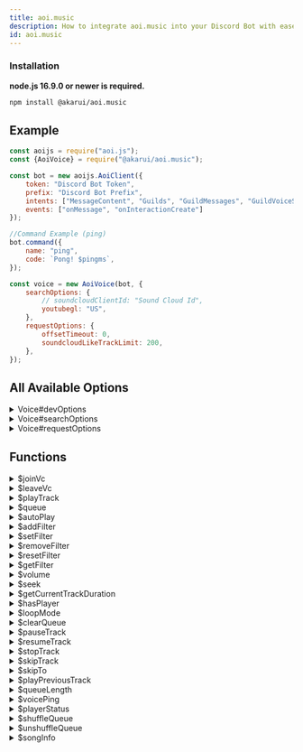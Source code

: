 ```yaml
---
title: aoi.music
description: How to integrate aoi.music into your Discord Bot with ease.
id: aoi.music
---
```


### Installation

**node.js 16.9.0 or newer is required.**

```bash
npm install @akarui/aoi.music
```

## Example

```javascript
const aoijs = require("aoi.js");
const {AoiVoice} = require("@akarui/aoi.music");

const bot = new aoijs.AoiClient({
    token: "Discord Bot Token",
    prefix: "Discord Bot Prefix",
    intents: ["MessageContent", "Guilds", "GuildMessages", "GuildVoiceStates"],
    events: ["onMessage", "onInteractionCreate"]
});

//Command Example (ping)
bot.command({
    name: "ping",
    code: `Pong! $pingms`,
});

const voice = new AoiVoice(bot, {
    searchOptions: {
        // soundcloudClientId: "Sound Cloud Id",
        youtubegl: "US",
    },
    requestOptions: {
        offsetTimeout: 0,
        soundcloudLikeTrackLimit: 200,
    },
});
```

## All Available Options

<details>
<summary>Voice#devOptions</summary>

```typescript
devOptions ? : {
    debug: boolean;
};
```

</details>
<details>
<summary>Voice#searchOptions</summary>

```typescript
    searchOptions ? : {
    soundcloudClientId? : string;
    youtubeCookie? : string;
    youtubeAuth? : PathLike;
    youtubegl? : string;
    youtubeClient? : "WEB" | "ANDROID" | "YTMUSIC";
};
```

</details>
<details>
<summary>Voice#requestOptions</summary>

```typescript
    requestOptions ? : {
    offsetTimeout? : number;
    soundcloudLikeTrackLimit? : number;
    youtubePlaylistLimit? : number;
    spotifyPlaylistLimit? : number;
};
```

</details>

## Functions

<!-- $joinVc -->
<details>
<summary>$joinVc</summary>
<table>
  <tr>
    <th>Usage</th>
    <td style="display:flex;flex-direction: row;justify-content:flex-start;align-items: flex-start;width:100%;">$joinVc[<details><summary>voice/stage id</summary>Voice/Stage Channel ID</details>;<details><summary>selfDeaf?</summary>Whether the bot should deafen itself (default: yes)</details>;<details><summary>selfMute?</summary>Whether the bot should mute itself (default: no)</details>;<details><summary>speaker?</summary>Whether the bot should be speaker on stage channel (default: yes)</details>;<details><summary>debug?</summary>Whether to enable debug mode (default: no)</details>]</td>
  </tr>
  <tr>
    <th>Example</th>
    <td>$joinVc || $joinVc[$voiceId]</td>
  </tr>
</table>
</details>

<!-- $leaveVc -->
<details>
<summary>$leaveVc</summary>
<table>
  <tr>
    <th>Usage</th>
    <td style="display:flex;">$leaveVc[
        <details>
    <summary>guildId?</summary>
    Guild ID
    </details>
    ]</td>
  </tr>
  <tr>
    <th>Example</th>
    <td>$leaveVc || $leaveVc[$guildId]</td>
  </tr>
</table>
</details>

<!-- $playTrack -->
<details>
<summary>$playTrack</summary>
<table>
  <tr>
    <th>Usage</th>
    <td style="display:flex;">$playTrack[
        <details>
    <summary>query</summary>
    Search query
    </details>;
    <details>
    <summary>type</summary>
    Platform type (youtube, soundcloud, spotify, localfile, url)
    </details>
    ]</td>
  </tr>
  <tr>
    <th>Example</th>
    <td>$playTrack[https://www.youtube.com/watch?v=dQw4w9WgXcQ;youtube]</td>
  </tr>
</table>
</details>

<!-- $queue -->
<details>
<summary>$queue</summary>
<table>
  <tr>
    <th>Usage</th>
    <td style="display:flex;">$queue[
        <details>
    <summary>page?</summary>
    Page number (default: 1)
    </details>;
    <details>
    <summary>limit?</summary>
    Limit of tracks per page (default: 10)
    </details>;
    <details>
    <summary>format?</summary>
    Format of the queue (default: `{number}) {title} | {requester.user.tag}`)
    </details>
    ]</td>
  </tr>
  <tr>
    <th>Example</th>
    <td>$queue || $queue[1;10;{number}) {title} | {requester.user.tag}]</td>
  </tr>
</table>
</details>

<!-- $autoPlay -->
<details>
<summary>$autoPlay</summary>
<table>
  <tr>
    <th>Usage</th>
    <td style="display:flex;">$autoPlay[
        <details>
    <summary>type?</summary>
    Type of autoplay (relative, youtube, soundcloud, spotify, none) (default: relative)
    </details>
    ]</td>
  </tr>
  <tr>
    <th>Example</th>
    <td>$autoPlay || $autoplay[relative]</td>
  </tr>
</table>
</details>

<!-- $addFilter -->

<details>
<summary>$addFilter</summary>
<table>
  <tr>
    <th>Usage</th>
    <td style="display:flex;">$addFilter[
        <details>
    <summary>filter</summary>
    JSON format of FFmpeg audio filters
    </details>
    ]</td>
  </tr>
  <tr>
    <th>Example</th>
    <td>$addFilter[{ "asetrate" : 52000 , "aresample" : 48000 }]</td>
  </tr>
</table>
</details>

<details> 
<summary>$setFilter</summary> 
This function overwrites all filter with provided filter 
<table> 
  <tr> 
    <th>Usage</th> 
    <td style="display:flex;">$setFilter[ 
        <details> 
    <summary>filter</summary> 
    the JSON format of filter to be used 
    </details> 
    ]</td> 
  </tr> 
  <tr> 
    <th>Example</th> 
    <td>$setFilter[{ "asetrate" : 52000 , "aresample" : 48000 }]</td> 
  </tr> 
</table> 
</details><details> 
<summary>$removeFilter</summary> 
This function removes provided filter 
<table> 
  <tr> 
    <th>Usage</th> 
    <td style="display:flex;">$removeFilter[ 
        <details> 
    <summary>filter</summary> 
    the JSON format of filter to be removed 
    </details> 
    ]</td> 
  </tr> 
  <tr> 
    <th>Example</th> 
    <td>$removeFilter[{ "asetrate" : 52000 , "aresample" : 48000 }]</td> 
  </tr> 
</table> 
</details><details> 
<summary>$resetFilter</summary> 
This function removes all filter 
<table> 
  <tr> 
    <th>Usage</th> 
    <td style="display:flex;">$resetFilter</td> 
  </tr> 
  <tr> 
    <th>Example</th> 
    <td>$resetFilter</td> 
  </tr> 
</table> 
</details><details> 
<summary>$getFilter</summary> 
This function returns the current filter 
<table> 
  <tr> 
    <th>Usage</th> 
    <td style="display:flex;">$getFilter</td> 
  </tr> 
  <tr> 
    <th>Example</th> 
    <td>$getFilter</td> 
  </tr> 
</table> 
</details><details> 
<summary>$volume</summary> 
This function sets/gets the volume of the audio 
<table> 
  <tr> 
    <th>Usage</th> 
    <td style="display:flex;">$volume[ 
        <details> 
    <summary>volume</summary> 
    the volume to be set 
    </details> 
    ]</td> 
  </tr> 
  <tr> 
    <th>Example</th> 
    <td>$volume || $volume[50]</td> 
  </tr> 
</table> 
</details><details> 
<summary>$seek</summary> 
This function seeks the audio to the provided time 
<table> 
  <tr> 
    <th>Usage</th> 
    <td style="display:flex;">$seek[ 
        <details> 
    <summary>time</summary> 
    the time to seek to 
    </details> 
    ]</td> 
  </tr> 
  <tr> 
    <th>Example</th> 
    <td>$seek[10s]</td> 
  </tr> 
</table> 
</details><details> 
<summary>$getCurrentTrackDuration</summary> 
This function returns the duration of the current track 
<table> 
  <tr> 
    <th>Usage</th> 
    <td style="display:flex;">$getCurrentTrackDuration</td> 
  </tr> 
  <tr> 
    <th>Example</th> 
    <td>$getCurrentTrackDuration</td> 
  </tr> 
</table> 
</details><details> 
<summary>$hasPlayer</summary> 
This function returns true if the player is connected 
<table> 
  <tr> 
    <th>Usage</th> 
    <td style="display:flex;">$hasPlayer</td> 
  </tr> 
  <tr> 
    <th>Example</th> 
    <td>$hasPlayer</td> 
  </tr> 
</table> 
</details><details> 
<summary>$loopMode</summary> 
This function sets/gets the loop mode of the player 
<table> 
  <tr> 
    <th>Usage</th> 
    <td style="display:flex;">$loopMode[ 
        <details> 
    <summary>mode</summary> 
    the loop mode to be set (song, queue, none) 
    </details> 
    ]</td> 
  </tr> 
  <tr> 
    <th>Example</th> 
    <td>$loopMode[queue]</td> 
  </tr> 
</table> 
</details><details> 
<summary>$clearQueue</summary> 
This function clears the queue 
<table> 
  <tr> 
    <th>Usage</th> 
    <td style="display:flex;">$clearQueue</td> 
  </tr> 
  <tr> 
    <th>Example</th> 
    <td>$clearQueue</td> 
  </tr> 
</table> 
</details><details> 
<summary>$pauseTrack</summary> 
This function pauses the current track 
<table> 
  <tr> 
    <th>Usage</th> 
    <td style="display:flex;">$pauseTrack</td> 
  </tr> 
  <tr> 
    <th>Example</th> 
    <td>$pauseTrack</td> 
  </tr> 
</table> 
</details><details> 
<summary>$resumeTrack</summary> 
This function resumes the current track 
<table> 
  <tr> 
    <th>Usage</th> 
    <td style="display:flex;">$resumeTrack</td> 
  </tr> 
  <tr> 
    <th>Example</th> 
    <td>$resumeTrack</td> 
  </tr> 
</table> 
</details><details> 
<summary>$stopTrack</summary> 
This function stops the current track 
<table> 
  <tr> 
    <th>Usage</th> 
    <td style="display:flex;">$stopTrack</td> 
  </tr> 
  <tr> 
    <th>Example</th> 
    <td>$stopTrack</td> 
  </tr> 
</table> 
</details><details> 
<summary>$skipTrack</summary> 
This function skips the current track 
<table> 
  <tr> 
    <th>Usage</th> 
    <td style="display:flex;">$skipTrack</td> 
  </tr> 
  <tr> 
    <th>Example</th> 
    <td>$skipTrack</td> 
  </tr> 
</table> 
</details><details> 
<summary>$skipTo</summary> 
This function skips to the provided track 
<table> 
  <tr> 
    <th>Usage</th> 
    <td style="display:flex;">$skipTo[ 
        <details> 
    <summary>track</summary> 
    the track to skip to 
    </details> 
    ]</td> 
  </tr> 
  <tr> 
    <th>Example</th> 
    <td>$skipTo[5]</td> 
  </tr> 
</table> 
</details><details> 
<summary>$playPreviousTrack</summary> 
This function plays the previous track 
<table> 
  <tr> 
    <th>Usage</th> 
    <td style="display:flex;">$playPreviousTrack</td> 
  </tr> 
  <tr> 
    <th>Example</th> 
    <td>$playPreviousTrack</td> 
  </tr> 
</table> 
</details><details> 
<summary>$queueLength</summary> 
This function returns the length of the queue 
<table> 
  <tr> 
    <th>Usage</th> 
    <td style="display:flex;">$queueLength</td> 
  </tr> 
  <tr> 
    <th>Example</th> 
    <td>$queueLength</td> 
  </tr> 
</table> 
</details><details> 
<summary>$voicePing</summary> 
This function returns the ping of the voice connection 
<table> 
  <tr> 
    <th>Usage</th> 
    <td style="display:flex;">$voicePing[ 
        <details> 
    <summary>type</summary> 
    the type of ping to be returned (ws, udp) 
    </details> 
    ]</td> 
  </tr> 
  <tr> 
    <th>Example</th> 
    <td>$voicePing || $voicePing[ws]</td> 
  </tr> 
</table> 
</details><details> 
<summary>$playerStatus</summary> 
This function returns the status of the player 
<table> 
  <tr> 
    <th>Usage</th> 
    <td style="display:flex;">$playerStatus</td> 
  </tr> 
  <tr> 
    <th>Example</th> 
    <td>$playerStatus</td> 
  </tr> 
</table> 
</details><details> 
<summary>$shuffleQueue</summary> 
This function shuffles the queue 
<table> 
  <tr> 
    <th>Usage</th> 
    <td style="display:flex;">$shuffleQueue</td> 
  </tr> 
  <tr> 
    <th>Example</th> 
    <td>$shuffleQueue</td> 
  </tr> 
</table> 
</details><details> 
<summary>$unshuffleQueue</summary> 
This function unshuffles the queue 
<table> 
  <tr> 
    <th>Usage</th> 
    <td style="display:flex;">$unshuffleQueue</td> 
  </tr> 
  <tr> 
    <th>Example</th> 
    <td>$unshuffleQueue</td> 
  </tr> 
</table> 
</details><details> 
<summary>$songInfo</summary> 
This function returns the info of the song 
<table> 
  <tr> 
    <th>Usage</th> 
    <td style="display:flex;">$songInfo[ 
        <details> 
    <summary>type</summary> 
    the type of info to be returned (title, url, thumbnail, duration, user.{option here} ,author,authorURL etc.) 
    </details><details> 
    <summary>position</summary> 
    the position of the song in the queue (default: current song) 
    </details> 
    ]</td> 
  </tr> 
  <tr> 
    <th>Example</th> 
    <td>$songInfo</td> 
  </tr> 
</table> 
</details> 
